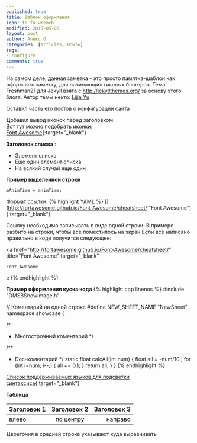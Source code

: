 ```yaml
---
published: true
title: Шаблон оформления
icon: fa fa-wrench
modified: 2015-05-06
layout: post
author: Алекс О 
categories: [articles, Howto]
tags:
- configure
comments: true
---
```


На самом деле, данная заметка - это просто памятка-шаблон как оформлять заметку, для начинающих гиковых блогеров.
Тема Freshman21 для Jekyll взята c http://jekyllthemes.org/ за основу этого блога. Автор темы некто:  [Lijia Yu](http://yulijia.net/freshman21/)

Оставил часть его постов о конфигурации сайта

Добавил вывод иконок перед заголовком.  
Вот тут можно подобрать иконки:  
[Font Awesome](http://fortawesome.github.io/Font-Awesome/cheatsheet/ "Font Awesome"){:target="_blank"}

**Заголовок списка** :

  - Элемент списка
  - Еще один элемент списка
  - На всякий случай еще один

**Пример выделенной строки**

`mAnimTime = animTime;`
<!-- more -->

Формат ссылки:
{% highlight YAML %}
[]
(http://fortawesome.github.io/Font-Awesome/cheatsheet/ "Font Awesome")
{:target="_blank"}

Ссылку необходимо записывать в виде одной строки. 
В примере разбито на строки, чтобы все поместилось на экран
Если все написано правильно в коде получится следующее:

<a 
  href="http://fortawesome.github.io/Font-Awesome/cheatsheet/" 
  title="Font Awesome"
  target="_blank"
>
    Font Awesome
c</a>
{% endhighlight %}

**Пример оформления куска кода**
{% highlight cpp linenos %}
#include "DMSBShowImage.h"

// Коментарий на одной строке
#define NEW_SHEET_NAME "NewSheet"
namespace showcase {

/*
 * Многострочный коментарий
*/

/**
 * Doc-коментарий
*/
static float calcAll(int num) {
    float all = -num/10.;
    for (int i=num; i--;) {
        all += 0.1;
    }
    return all;
}
}
{% endhighlight %}

[Список поддерживаемых языков для подсветки синтаксиса](http://pygments.org/languages/){:target="_blank"}


**Таблица**

|Заголовок 1|Заголовок 2|Заголовок 3|
|:--|:-:|--:|
|влево|по центру|направо|

Двоеточия в средней строке указывают куда выравнивать
